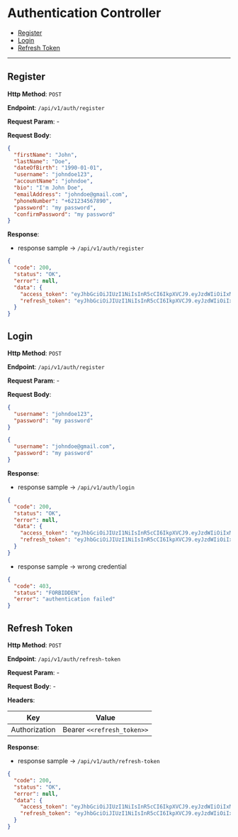 # Authentication Controller

- [Register](#register)
- [Login](#login)
- [Refresh Token](#refresh-token)

---

## <a name="register"></a> Register

**Http Method**: `POST`

**Endpoint**: `/api/v1/auth/register`

**Request Param**: -

**Request Body**:

```json
{
  "firstName": "John",
  "lastName": "Doe",
  "dateOfBirth": "1990-01-01",
  "username": "johndoe123",
  "accountName": "johndoe",
  "bio": "I'm John Doe",
  "emailAddress": "johndoe@gmail.com",
  "phoneNumber": "+621234567890",
  "password": "my password",
  "confirmPassword": "my password"
}
```

**Response**:

- response sample &rarr; `/api/v1/auth/register`

```json
{
  "code": 200,
  "status": "OK",
  "error": null,
  "data": {
    "access_token": "eyJhbGciOiJIUzI1NiIsInR5cCI6IkpXVCJ9.eyJzdWIiOiIxMjM0NTY3ODkwIiwibmFtZSI6IkpvaG4gRG9lIiwiaWF0IjoxNTE2MjM5MDIyfQ.SflKxwRJSMeKKF2QT4fwpMeJf36POk6yJV_adQssw5c",
    "refresh_token": "eyJhbGciOiJIUzI1NiIsInR5cCI6IkpXVCJ9.eyJzdWIiOiIxMjM0NTY3ODkwIiwibmFtZSI6IkpvaG4gRG9lIiwiaWF0IjoxNTE2MjM5MDIyfQ.SflKxwRJSMeKKF2QT4fwpMeJf36POk6yJV_adQssw5c"
  }
}
```

## <a name="login"></a> Login

**Http Method**: `POST`

**Endpoint**: `/api/v1/auth/register`

**Request Param**: -

**Request Body**:

```json
{
  "username": "johndoe123",
  "password": "my password"
}
```

```json
{
  "username": "johndoe@gmail.com",
  "password": "my password"
}
```

**Response**:

- response sample &rarr; `/api/v1/auth/login`

```json
{
  "code": 200,
  "status": "OK",
  "error": null,
  "data": {
    "access_token": "eyJhbGciOiJIUzI1NiIsInR5cCI6IkpXVCJ9.eyJzdWIiOiIxMjM0NTY3ODkwIiwibmFtZSI6IkpvaG4gRG9lIiwiaWF0IjoxNTE2MjM5MDIyfQ.SflKxwRJSMeKKF2QT4fwpMeJf36POk6yJV_adQssw5c",
    "refresh_token": "eyJhbGciOiJIUzI1NiIsInR5cCI6IkpXVCJ9.eyJzdWIiOiIxMjM0NTY3ODkwIiwibmFtZSI6IkpvaG4gRG9lIiwiaWF0IjoxNTE2MjM5MDIyfQ.SflKxwRJSMeKKF2QT4fwpMeJf36POk6yJV_adQssw5c"
  }
}
```

- response sample &rarr; wrong credential

```json
{
  "code": 403,
  "status": "FORBIDDEN",
  "error": "authentication failed"
}
```

## <a name="refresh-token"></a> Refresh Token

**Http Method**: `POST`

**Endpoint**: `/api/v1/auth/refresh-token`

**Request Param**: -

**Request Body**: -

**Headers**:

| Key           | Value                      |
|---------------|----------------------------|
| Authorization | Bearer `<<refresh_token>>` |

**Response**:

- response sample &rarr; `/api/v1/auth/refresh-token`

```json
{
  "code": 200,
  "status": "OK",
  "error": null,
  "data": {
    "access_token": "eyJhbGciOiJIUzI1NiIsInR5cCI6IkpXVCJ9.eyJzdWIiOiIxMjM0NTY3ODkwIiwibmFtZSI6IkpvaG4gRG9lIiwiaWF0IjoxNTE2MjM5MDIyfQ.SflKxwRJSMeKKF2QT4fwpMeJf36POk6yJV_adQssw5c",
    "refresh_token": "eyJhbGciOiJIUzI1NiIsInR5cCI6IkpXVCJ9.eyJzdWIiOiIxMjM0NTY3ODkwIiwibmFtZSI6IkpvaG4gRG9lIiwiaWF0IjoxNTE2MjM5MDIyfQ.SflKxwRJSMeKKF2QT4fwpMeJf36POk6yJV_adQssw5c"
  }
}
```